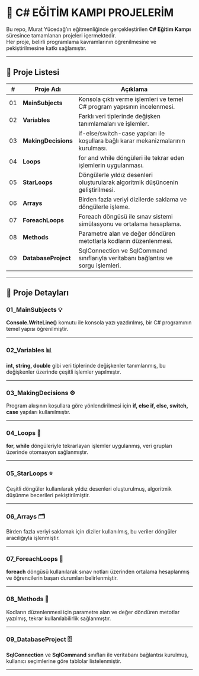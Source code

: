 # 🚀 C# EĞİTİM KAMPI PROJELERİM

Bu repo, Murat Yücedağ’ın eğitmenliğinde gerçekleştirilen **C# Eğitim Kampı** süresince tamamlanan projeleri içermektedir.  
Her proje, belirli programlama kavramlarının öğrenilmesine ve pekiştirilmesine katkı sağlamıştır.  

---

## 📂 Proje Listesi

| #   | Proje Adı            | Açıklama |
|-----|----------------------|----------|
| 01  | **MainSubjects**     | Konsola çıktı verme işlemleri ve temel C# program yapısının incelenmesi. |
| 02  | **Variables**        | Farklı veri tiplerinde değişken tanımlamaları ve işlemler. |
| 03  | **MakingDecisions**  | if-else/switch-case yapıları ile koşullara bağlı karar mekanizmalarının kurulması. |
| 04  | **Loops**            | for and while döngüleri ile tekrar eden işlemlerin uygulanması. |
| 05  | **StarLoops**        | Döngülerle yıldız desenleri oluşturularak algoritmik düşüncenin geliştirilmesi. |
| 06  | **Arrays**           | Birden fazla veriyi dizilerde saklama ve döngülerle işleme. |
| 07  | **ForeachLoops**     | Foreach döngüsü ile sınav sistemi simülasyonu ve ortalama hesaplama. |
| 08  | **Methods**          | Parametre alan ve değer döndüren metotlarla kodların düzenlenmesi. |
| 09  | **DatabaseProject**  | SqlConnection ve SqlCommand sınıflarıyla veritabanı bağlantısı ve sorgu işlemleri. |

---

## 📌 Proje Detayları

### 01_MainSubjects 💡
**Console.WriteLine()** komutu ile konsola yazı yazdırılmış, bir C# programının temel yapısı öğrenilmiştir.

---

### 02_Variables 📊
**int, string, double** gibi veri tiplerinde değişkenler tanımlanmış, bu değişkenler üzerinde çeşitli işlemler yapılmıştır.

---

### 03_MakingDecisions ⚙️
Program akışının koşullara göre yönlendirilmesi için **if, else if, else, switch, case** yapıları kullanılmıştır.

---

### 04_Loops 🔁
**for, while** döngüleriyle tekrarlayan işlemler uygulanmış, veri grupları üzerinde otomasyon sağlanmıştır.

---

### 05_StarLoops ⭐
Çeşitli döngüler kullanılarak yıldız desenleri oluşturulmuş, algoritmik düşünme becerileri pekiştirilmiştir.

---

### 06_Arrays 🗂️
Birden fazla veriyi saklamak için diziler kullanılmış, bu veriler döngüler aracılığıyla işlenmiştir.

---

### 07_ForeachLoops 🎯
**foreach** döngüsü kullanılarak sınav notları üzerinden ortalama hesaplanmış ve öğrencilerin başarı durumları belirlenmiştir.

---

### 08_Methods 🧩
Kodların düzenlenmesi için parametre alan ve değer döndüren metotlar yazılmış, tekrar kullanılabilirlik sağlanmıştır.

---

### 09_DatabaseProject 🗄️
**SqlConnection** ve **SqlCommand** sınıfları ile veritabanı bağlantısı kurulmuş, kullanıcı seçimlerine göre tablolar listelenmiştir.

---
